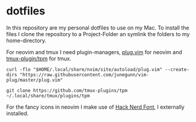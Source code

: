 # dotfiles

In this repository are my personal dotfiles to use on my Mac. To install the files I clone the repository to a Project-Folder an symlink the folders to my home-directory.

For neovim and tmux I need plugin-managers, [plug.vim](https://github.com/junegunn/vim-plug) for neovim and [tmux-plugin/tpm](https://github.com/tmux-plugins/tpm) for tmux. 

```shell
curl -flo "$HOME/.local/share/nvim/site/autoload/plug.vim" --create-dirs "https://raw.githubusercontent.com/junegunn/vim-plug/master/plug.vim"

git clone https://github.com/tmux-plugins/tpm ~/.local/share/tmux/plugins/tpm
```

For the fancy icons in neovim I make use of [Hack Nerd Font](https://www.nerdfonts.com/), I externally installed.
